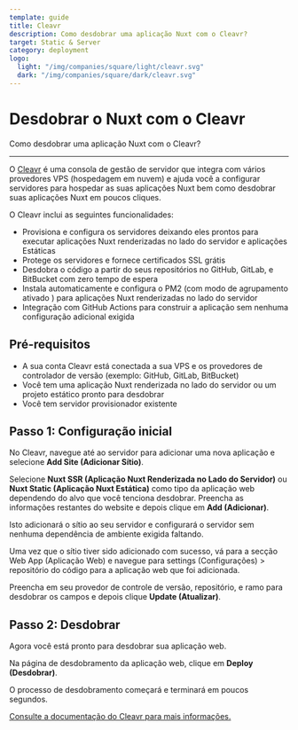 ```yaml
---
template: guide
title: Cleavr
description: Como desdobrar uma aplicação Nuxt com o Cleavr?
target: Static & Server
category: deployment
logo:
  light: "/img/companies/square/light/cleavr.svg"
  dark: "/img/companies/square/dark/cleavr.svg"
---
```

# Desdobrar o Nuxt com o Cleavr

Como desdobrar uma aplicação Nuxt com o Cleavr?

---

O [Cleavr](https://cleavr.io) é uma consola de gestão de servidor que integra com vários provedores VPS (hospedagem em nuvem) e ajuda você a configurar servidores para hospedar as suas aplicações Nuxt bem como desdobrar suas aplicações Nuxt em poucos cliques.

O Cleavr inclui as seguintes funcionalidades:

- Provisiona e configura os servidores deixando eles prontos para executar aplicações Nuxt renderizadas no lado do servidor e aplicações Estáticas
- Protege os servidores e fornece certificados SSL grátis
- Desdobra o código a partir do seus repositórios no GitHub, GitLab, e BitBucket com zero tempo de espera
- Instala automaticamente e configura o PM2 (com modo de agrupamento ativado ) para aplicações Nuxt renderizadas no lado do servidor
- Integração com GitHub Actions para construir a aplicação sem nenhuma configuração adicional exigida

## Pré-requisitos

- A sua conta Cleavr está conectada a sua VPS e os provedores de controlador de versão (exemplo: GitHub, GitLab, BitBucket)
- Você tem uma aplicação Nuxt renderizada no lado do servidor ou um projeto estático pronto para desdobrar
- Você tem servidor provisionador existente

## Passo 1: Configuração inicial

No Cleavr, navegue até ao servidor para adicionar uma nova aplicação e selecione **Add Site (Adicionar Sítio)**.

Selecione **Nuxt SSR (Aplicação Nuxt Renderizada no Lado do Servidor)** ou **Nuxt Static (Aplicação Nuxt Estática)** como tipo da aplicação web dependendo do alvo que você tenciona desdobrar. Preencha as informações restantes do website e depois clique em **Add (Adicionar)**.

Isto adicionará o sítio ao seu servidor e configurará o servidor sem nenhuma dependência de ambiente exigida faltando.

Uma vez que o sítio tiver sido adicionado com sucesso, vá para a secção Web App (Aplicação Web) e navegue para settings (Configurações) > repositório do código para a aplicação web que foi adicionada.

Preencha em seu provedor de controle de versão, repositório, e ramo para desdobrar os campos e depois clique **Update (Atualizar)**.

## Passo 2: Desdobrar

Agora você está pronto para desdobrar sua aplicação web.

Na página de desdobramento da aplicação web, clique em **Deploy (Desdobrar)**.

O processo de desdobramento começará e terminará em poucos segundos.

[Consulte a documentação do Cleavr para mais informações.](https://docs.cleavr.io/guides/nuxt)
